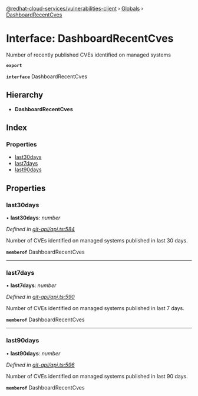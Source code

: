 [@redhat-cloud-services/vulnerabilities-client](../README.md) › [Globals](../globals.md) › [DashboardRecentCves](dashboardrecentcves.md)

# Interface: DashboardRecentCves

Number of recently published CVEs identified on managed systems

**`export`** 

**`interface`** DashboardRecentCves

## Hierarchy

* **DashboardRecentCves**

## Index

### Properties

* [last30days](dashboardrecentcves.md#last30days)
* [last7days](dashboardrecentcves.md#last7days)
* [last90days](dashboardrecentcves.md#last90days)

## Properties

###  last30days

• **last30days**: *number*

*Defined in [git-api/api.ts:584](https://github.com/RedHatInsights/javascript-clients/blob/master/packages/vulnerabilities/git-api/api.ts#L584)*

Number of CVEs identified on managed systems published in last 30 days.

**`memberof`** DashboardRecentCves

___

###  last7days

• **last7days**: *number*

*Defined in [git-api/api.ts:590](https://github.com/RedHatInsights/javascript-clients/blob/master/packages/vulnerabilities/git-api/api.ts#L590)*

Number of CVEs identified on managed systems published in last 7 days.

**`memberof`** DashboardRecentCves

___

###  last90days

• **last90days**: *number*

*Defined in [git-api/api.ts:596](https://github.com/RedHatInsights/javascript-clients/blob/master/packages/vulnerabilities/git-api/api.ts#L596)*

Number of CVEs identified on managed systems published in last 90 days.

**`memberof`** DashboardRecentCves
